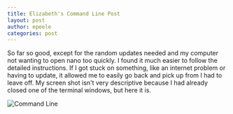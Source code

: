 ```yaml
---
title: Elizabeth's Command Line Post
layout: post
author: epeele
categories: post
---
```


So far so good, except for the random updates needed and my computer not wanting to open nano too quickly.  I found it much easier to follow the detailed instructions.  If I got stuck on something, like an internet problem or having to update, it allowed me to easily go back and pick up from I had to leave off.
My screen shot isn't very descriptive because I had already closed one of the terminal windows, but here it is.

![Command Line](http://www.unc.edu/~epeele/file/peele_commandline.png)
